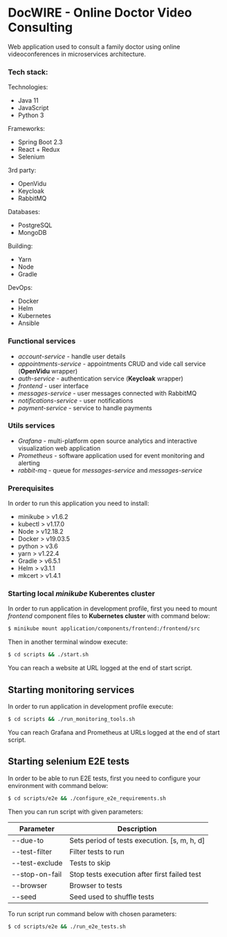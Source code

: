 # DocWIRE - Online Doctor Video Consulting 

Web application used to consult a family doctor using online videoconferences in microservices architecture.

### Tech stack:

Technologies:
- Java 11
- JavaScript
- Python 3

Frameworks:
- Spring Boot 2.3 
- React + Redux
- Selenium

3rd party:
- OpenVidu
- Keycloak
- RabbitMQ

Databases:
- PostgreSQL
- MongoDB

Building:
- Yarn
- Node
- Gradle

DevOps:
- Docker
- Helm
- Kubernetes
- Ansible

### Functional services
- *account-service* - handle user details
- *appointments-service* - appointments CRUD and vide call service (**OpenVidu** wrapper)
- *auth-service* - authentication service (**Keycloak** wrapper)
- *frontend* - user interface
- *messages-service* - user messages connected with RabbitMQ
- *notifications-service* - user notifications
- *payment-service* - service to handle payments

### Utils services
- *Grafana* - multi-platform open source analytics and interactive visualization web application
- *Prometheus* - software application used for event monitoring and alerting
- *rabbit-mq* - queue for *messages-service* and *messages-service*

### Prerequisites
In order to run this application you need to install:

- minikube > v1.6.2
- kubectl > v1.17.0
- Node > v12.18.2
- Docker > v19.03.5
- python > v3.6
- yarn > v1.22.4
- Gradle > v6.5.1
- Helm > v3.1.1
- mkcert > v1.4.1

### Starting local *minikube* Kuberentes cluster
In order to run application in development profile, first you need to mount *frontend* component files to **Kubernetes cluster** with command below:

```sh
$ minikube mount application/components/frontend:/frontend/src
```

Then in another terminal window execute:

```sh
$ cd scripts && ./start.sh
```

You can reach a website at URL logged at the end of start script.

## Starting monitoring services

In order to run application in development profile execute:

```sh
$ cd scripts && ./run_monitoring_tools.sh
```

You can reach Grafana and Prometheus at URLs logged at the end of start script.

## Starting selenium E2E tests

In order to be able to run E2E tests, first you need to configure your environment with command below:

```sh
$ cd scripts/e2e && ./configure_e2e_requirements.sh
```

Then you can run script with given parameters:

| Parameter      | Description |
| -------------- | ------------- |
| --due-to       | Sets period of tests execution. [s, m, h, d]  |
| --test-filter  | Filter tests to run |
| --test-exclude | Tests to skip |
| --stop-on-fail | Stop tests execution after first failed test |
| --browser      | Browser to tests |
| --seed         | Seed used to shuffle tests |

To run script run command below with chosen parameters:

```sh
$ cd scripts/e2e && ./run_e2e_tests.sh
```
